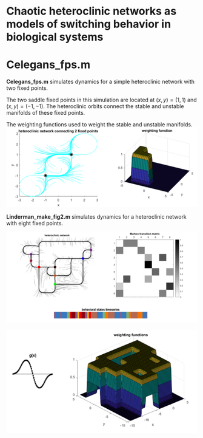 # Chaotic heteroclinic networks as models of switching behavior in biological systems



# Celegans_fps.m

**Celegans_fps.m** simulates dynamics for a simple heteroclinic network with two fixed points.

The two saddle fixed points in this simulation are located at $(x,y) = (1,1)$ and $(x,y) = (-1,-1)$. The heteroclinic orbits connect the stable and unstable manifolds of these fixed points.

The weighting functions used to weight the stable and unstable manifolds.
![Alt text](/figures/Celegans_fps.png?raw=true "Optional Title")





**Linderman_make_fig2.m** simulates dynamics for a heteroclinic network with eight fixed points.

![Alt text](/figures/Linderman.png?raw=true "Optional Title")

![Alt text](/figures/Linderman2.png?raw=true "Optional Title")


